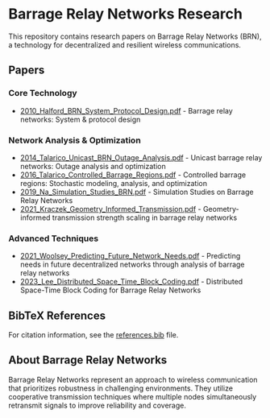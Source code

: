 # Barrage Relay Networks Research

This repository contains research papers on Barrage Relay Networks (BRN), a technology for decentralized and resilient wireless communications.

## Papers

### Core Technology
- [2010_Halford_BRN_System_Protocol_Design.pdf](papers/2010_Halford_BRN_System_Protocol_Design.pdf) - Barrage relay networks: System & protocol design

### Network Analysis & Optimization
- [2014_Talarico_Unicast_BRN_Outage_Analysis.pdf](papers/2014_Talarico_Unicast_BRN_Outage_Analysis.pdf) - Unicast barrage relay networks: Outage analysis and optimization
- [2016_Talarico_Controlled_Barrage_Regions.pdf](papers/2016_Talarico_Controlled_Barrage_Regions.pdf) - Controlled barrage regions: Stochastic modeling, analysis, and optimization
- [2019_Na_Simulation_Studies_BRN.pdf](papers/2019_Na_Simulation_Studies_BRN.pdf) - Simulation Studies on Barrage Relay Networks
- [2021_Kraczek_Geometry_Informed_Transmission.pdf](papers/2021_Kraczek_Geometry_Informed_Transmission.pdf) - Geometry-informed transmission strength scaling in barrage relay networks

### Advanced Techniques
- [2021_Woolsey_Predicting_Future_Network_Needs.pdf](papers/2021_Woolsey_Predicting_Future_Network_Needs.pdf) - Predicting needs in future decentralized networks through analysis of barrage relay networks
- [2023_Lee_Distributed_Space_Time_Block_Coding.pdf](papers/2023_Lee_Distributed_Space_Time_Block_Coding.pdf) - Distributed Space-Time Block Coding for Barrage Relay Networks

## BibTeX References
For citation information, see the [references.bib](references.bib) file.

## About Barrage Relay Networks
Barrage Relay Networks represent an approach to wireless communication that prioritizes robustness in challenging environments. They utilize cooperative transmission techniques where multiple nodes simultaneously retransmit signals to improve reliability and coverage.